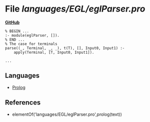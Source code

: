 # File _languages/EGL/eglParser.pro_
**[GitHub](https://github.com/softlang/yas/blob/master/languages/EGL/eglParser.pro)**
```
% BEGIN ...
:- module(eglParser, []).
% END ...
% The case for terminals
parse((_, Terminal, _, _), t(T), [], Input0, Input1) :-
    apply(Terminal, [T, Input0, Input1]).

...
```

## Languages
* [Prolog](../languages/Prolog.md)

## References
* elementOf('languages/EGL/eglParser.pro',prolog(text))

